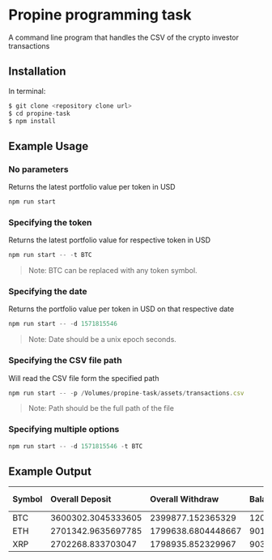 # Propine programming task

A command line program that handles the CSV of the crypto investor transactions

## Installation 

In terminal:   
```js   
$ git clone <repository clone url>
$ cd propine-task
$ npm install
```

## Example Usage   

###  No parameters 
Returns the latest portfolio value per token in USD

```js   
npm run start
```
###  Specifying the token
Returns the latest portfolio value for respective token in USD

```js   
npm run start -- -t BTC
```
> Note: BTC can be replaced with any token symbol.

###  Specifying the date
Returns the portfolio value per token in USD on that respective date

```js   
npm run start -- -d 1571815546
```
> Note: Date should be a unix epoch seconds.

###  Specifying the CSV file path
Will read the CSV file form the specified path

```js   
npm run start -- -p /Volumes/propine-task/assets/transactions.csv   
```
> Note: Path should be the full path of the file


###  Specifying multiple options

```js   
npm run start -- -d 1571815546 -t BTC
```

## Example Output

|  Symbol  |  Overall Deposit  |  Overall Withdraw  |      Balance      |  Balance in USD Price  |
| :------- | :---------------- | :----------------- | :---------------- | :--------------------- |
|   BTC    |3600302.3045333605 |2399877.152365329   |1200425.1521680313 |69056785703.26          |
|   ETH    |2701342.9635697785 |1799638.6804448667  |901704.2831249118  |3526240837.76           |
|   XRP    |2702268.833703047  |1798935.852329967   |903332.98137308    |1362226.14              |
